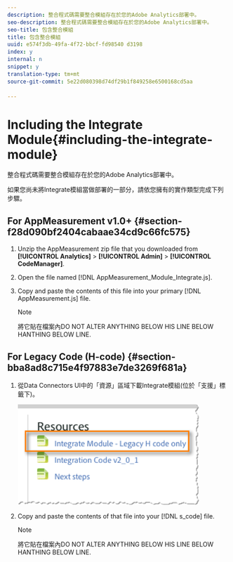 ```yaml
---
description: 整合程式碼需要整合模組存在於您的Adobe Analytics部署中。
seo-description: 整合程式碼需要整合模組存在於您的Adobe Analytics部署中。
seo-title: 包含整合模組
title: 包含整合模組
uuid: e574f3db-49fa-4f72-bbcf-fd98540 d3198
index: y
internal: n
snippet: y
translation-type: tm+mt
source-git-commit: 5e22d080398d74df29b1f849258e6500168cd5aa

---
```



# Including the Integrate Module{#including-the-integrate-module}

整合程式碼需要整合模組存在於您的Adobe Analytics部署中。

如果您尚未將Integrate模組當做部署的一部分，請依您擁有的實作類型完成下列步驟。

## For AppMeasurement v1.0+ {#section-f28d090bf2404cabaae34cd9c66fc575}

1. Unzip the AppMeasurement zip file that you downloaded from **[!UICONTROL Analytics]** &gt; **[!UICONTROL Admin]** &gt; **[!UICONTROL CodeManager]**.

1. Open the file named [!DNL AppMeasurement_Module_Integrate.js].
1. Copy and paste the contents of this file into your primary [!DNL AppMeasurement.js] file.

   >[!NOTE]
   >
   >將它貼在檔案內DO NOT ALTER ANYTHING BELOW HIS LINE BELOW HANTHING BELOW LINE.

## For Legacy Code (H-code) {#section-bba8ad8c715e4f97883e7de3269f681a}

1. 從Data Connectors UI中的「資源」區域下載Integrate模組(位於「支援」標籤下)。

   ![](assets/h_code.png)

1. Copy and paste the contents of that file into your [!DNL s_code] file.

   >[!NOTE]
   >
   >將它貼在檔案內DO NOT ALTER ANYTHING BELOW HIS LINE BELOW HANTHING BELOW LINE.

